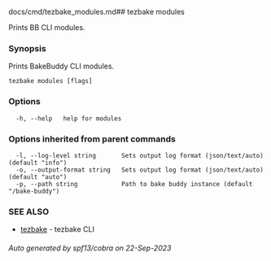 docs/cmd/tezbake_modules.md## tezbake modules

Prints BB CLI modules.

### Synopsis

Prints BakeBuddy CLI modules.

```
tezbake modules [flags]
```

### Options

```
  -h, --help   help for modules
```

### Options inherited from parent commands

```
  -l, --log-level string       Sets output log format (json/text/auto) (default "info")
  -o, --output-format string   Sets output log format (json/text/auto) (default "auto")
  -p, --path string            Path to bake buddy instance (default "/bake-buddy")
```

### SEE ALSO

* [tezbake](/tezbake/reference/cmd/tezbake)	 - tezbake CLI

###### Auto generated by spf13/cobra on 22-Sep-2023
